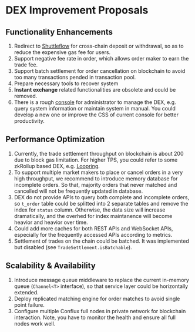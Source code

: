 # DEX Improvement Proposals

## Functionality Enhancements
1. Redirect to [Shuttleflow](https://shuttleflow.io/) for cross-chain deposit or withdrawal, so as to reduce the expensive gas fee for users.
2. Support negative fee rate in order, which allows order maker to earn the trade fee.
3. Support batch settlement for order cancellation on blockchain to avoid too many transactions pended in transaction pool.
4. Prepare necessary tools to recover system 
5. **Instant exchange** related functionalities are obsolete and could be removed.
6. There is a rough [console](../conflux-dex-admin) for administrator to manage the DEX, e.g. query system information or maintain system in manual. You could develop a new one or improve the CSS of current console for better productivity.

## Performance Optimization
1. Currently, the trade settlement throughput on blockchain is about 200 due to block gas limitation. For higher TPS, you could refer to some zkRollup based DEX, e.g. [Loopring](https://github.com/Loopring).
2. To support multiple market makers to place or cancel orders in a very high throughput, we recommend to introduce memory database for incomplete orders. So that, majority orders that never matched and cancelled will not be frequently updated in database.
3. DEX do not provide APIs to query both complete and incomplete orders, so `t_order` table could be splitted into 2 separate tables and remove the index for `status` column. Otherwise, the data size will increase dramatically, and the overhed for index maintanence will become heavior and heavior over time.
4. Could add more caches for both REST APIs and WebSocket APIs, especially for the frequently accessed APIs according to metrics.
5. Settlement of trades on the chain could be batched. It was implemented but disabled (see `TradeSettlement.isBatchable`).

## Scalability & Availability
1. Introduce message queue middleware to replace the current in-memory queue (`Channel<T>` interface), so that service layer could be horizontally extended.
2. Deploy replicated matching engine for order matches to avoid single point failure.
3. Configure multiple Conflux full nodes in private network for blockchain interaction. Note, you have to monitor the health and ensure all full nodes work well.
